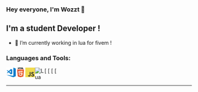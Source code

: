 ### Hey everyone, I'm Wozzt 👋

## I'm a student Developer !

- 🌿 I’m currently working in lua for fivem !

### Languages and Tools:

[<img align="left" alt="Visual Studio Code" width="26px" src="https://raw.githubusercontent.com/github/explore/80688e429a7d4ef2fca1e82350fe8e3517d3494d/topics/visual-studio-code/visual-studio-code.png" />
[<img align="left" alt="HTML5" width="26px" src="https://raw.githubusercontent.com/github/explore/80688e429a7d4ef2fca1e82350fe8e3517d3494d/topics/html/html.png" />
[<img align="left" alt="JavaScript" width="26px" src="https://raw.githubusercontent.com/github/explore/80688e429a7d4ef2fca1e82350fe8e3517d3494d/topics/javascript/javascript.png" />
[<img align="left" alt="Lua" width="26px" src="https://upload.wikimedia.org/wikipedia/commons/thumb/c/cf/Lua-Logo.svg/1200px-Lua-Logo.svg.png" />
<br />
<br />

---

